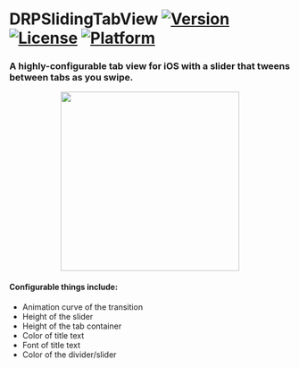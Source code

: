 # DRPSlidingTabView [![Version](https://img.shields.io/cocoapods/v/DRPSlidingTabView.svg?style=flat)](http://cocoapods.org/pods/DRPSlidingTabView) [![License](https://img.shields.io/cocoapods/l/DRPSlidingTabView.svg?style=flat)](http://cocoapods.org/pods/DRPSlidingTabView) [![Platform](https://img.shields.io/cocoapods/p/DRPSlidingTabView.svg?style=flat)](http://cocoapods.org/pods/DRPSlidingTabView)
### A highly-configurable tab view for iOS with a slider that tweens between tabs as you swipe.

<p align="center">
  <img src="http://zippy.gfycat.com/GroundedAromaticDogwoodtwigborer.gif" width="320"/>
</p>

#### Configurable things include:
* Animation curve of the transition
* Height of the slider
* Height of the tab container
* Color of title text
* Font of title text
* Color of the divider/slider
